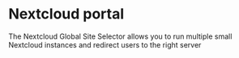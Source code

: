 # Nextcloud portal

The Nextcloud Global Site Selector allows you to run multiple small Nextcloud instances and redirect users to the right server
